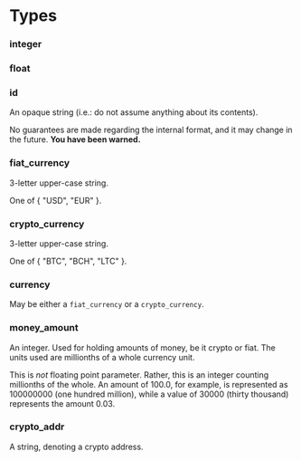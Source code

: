 # Types #

### integer ###

### float ###

### id ###

An opaque string (i.e.: do not assume anything about its contents).

<aside class="warning">
No guarantees are made regarding the internal format, and it may change in the future. <strong>You have been warned.</strong>
</aside>

### fiat_currency ###

3-letter upper-case string.

One of { "USD", "EUR" }.

### crypto_currency ###

3-letter upper-case string.

One of { "BTC", "BCH", "LTC" }.

### currency ###

May be either a `fiat_currency` or a `crypto_currency`.

### money_amount ###

An integer. Used for holding amounts of money, be it crypto or fiat. The units used are millionths of a whole currency unit.

<aside class="notice">
This is <em>not</em> floating point parameter. Rather, this is an integer counting millionths of the whole. An amount of 100.0, for example, is represented as 100000000 (one hundred million), while a value of 30000 (thirty thousand) represents the amount 0.03.
</aside>

### crypto_addr ###

A string, denoting a crypto address.

[modeline]: # ( vim: set ts=2 sw=2 expandtab wrap linebreak: )
